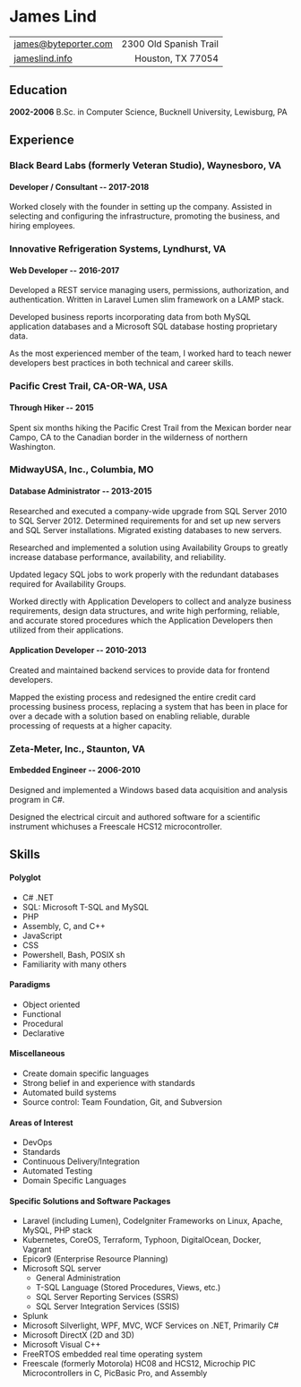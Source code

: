 James Lind
==========

|                                                         |                                                        |
| ------------------------------------------------------- | -----------------------------------------------------: |
| [james@byteporter.com](mailto:james@byteporter.com)     |                                 2300 Old Spanish Trail |
| [jameslind.info](https://jameslind.info)                |                                      Houston, TX 77054 |

Education
---------

**2002-2006** B.Sc. in Computer Science, Bucknell University, Lewisburg, PA

Experience
----------

### Black Beard Labs (formerly Veteran Studio), Waynesboro, VA

#### Developer / Consultant -- 2017-2018

Worked closely with the founder in setting up the company. Assisted in selecting and configuring the infrastructure, promoting the business,
and hiring employees.

### Innovative Refrigeration Systems, Lyndhurst, VA

#### Web Developer -- 2016-2017

Developed a REST service managing users, permissions, authorization, and authentication. Written in Laravel Lumen slim framework on a LAMP stack.

Developed business reports incorporating data from both MySQL application databases and a Microsoft SQL database hosting proprietary data.

As the most experienced member of the team, I worked hard to teach newer developers best practices in both technical and career skills.

### Pacific Crest Trail, CA-OR-WA, USA

#### Through Hiker -- 2015

Spent six months hiking the Pacific Crest Trail from the Mexican border near Campo, CA to the Canadian border in the wilderness of northern Washington.

### MidwayUSA, Inc., Columbia, MO

#### Database Administrator -- 2013-2015

Researched and executed a company-wide upgrade from SQL Server 2010 to SQL Server 2012. Determined requirements for and set up new servers and SQL Server installations. Migrated existing databases to new servers.

Researched and implemented a solution using Availability Groups to greatly increase database performance, availability, and reliability.

Updated legacy SQL jobs to work properly with the redundant databases required for Availability Groups.

Worked directly with Application Developers to collect and analyze business requirements, design data structures, and write high performing, reliable, and accurate stored procedures which the Application Developers then utilized from their applications.

#### Application Developer -- 2010-2013

Created and maintained backend services to provide data for frontend developers.

Mapped the existing process and redesigned the entire credit card processing business process, replacing a system that has been in place for over a decade with a solution based on enabling reliable, durable processing of requests at a higher capacity.

### Zeta-Meter, Inc., Staunton, VA

#### Embedded Engineer -- 2006-2010

Designed and implemented a Windows based data acquisition and analysis program in C#.

Designed the electrical circuit and authored software for a scientific instrument whichuses a Freescale HCS12 microcontroller.

Skills
------

#### Polyglot

* C# .NET
* SQL: Microsoft T-SQL and MySQL
* PHP
* Assembly, C, and C++
* JavaScript
* CSS
* Powershell, Bash, POSIX sh
* Familiarity with many others

#### Paradigms

* Object oriented
* Functional
* Procedural
* Declarative

#### Miscellaneous

* Create domain specific languages
* Strong belief in and experience with standards
* Automated build systems
* Source control: Team Foundation, Git, and Subversion

#### Areas of Interest

* DevOps
* Standards
* Continuous Delivery/Integration
* Automated Testing
* Domain Specific Languages

#### Specific Solutions and Software Packages

* Laravel (including Lumen), CodeIgniter Frameworks on Linux, Apache, MySQL, PHP stack
* Kubernetes, CoreOS, Terraform, Typhoon, DigitalOcean, Docker, Vagrant
* Epicor9 (Enterprise Resource Planning)
* Microsoft SQL server
    * General Administration
    * T-SQL Language (Stored Procedures, Views, etc.)
    * SQL Server Reporting Services (SSRS)
    * SQL Server Integration Services (SSIS)
* Splunk
* Microsoft Silverlight, WPF, MVC, WCF Services on .NET, Primarily C#
* Microsoft DirectX (2D and 3D)
* Microsoft Visual C++
* FreeRTOS embedded real time operating system
* Freescale (formerly Motorola) HC08 and HCS12, Microchip PIC Microcontrollers in C, PicBasic Pro, and Assembly